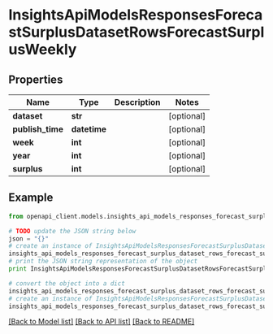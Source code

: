 # InsightsApiModelsResponsesForecastSurplusDatasetRowsForecastSurplusWeekly


## Properties
Name | Type | Description | Notes
------------ | ------------- | ------------- | -------------
**dataset** | **str** |  | [optional] 
**publish_time** | **datetime** |  | [optional] 
**week** | **int** |  | [optional] 
**year** | **int** |  | [optional] 
**surplus** | **int** |  | [optional] 

## Example

```python
from openapi_client.models.insights_api_models_responses_forecast_surplus_dataset_rows_forecast_surplus_weekly import InsightsApiModelsResponsesForecastSurplusDatasetRowsForecastSurplusWeekly

# TODO update the JSON string below
json = "{}"
# create an instance of InsightsApiModelsResponsesForecastSurplusDatasetRowsForecastSurplusWeekly from a JSON string
insights_api_models_responses_forecast_surplus_dataset_rows_forecast_surplus_weekly_instance = InsightsApiModelsResponsesForecastSurplusDatasetRowsForecastSurplusWeekly.from_json(json)
# print the JSON string representation of the object
print InsightsApiModelsResponsesForecastSurplusDatasetRowsForecastSurplusWeekly.to_json()

# convert the object into a dict
insights_api_models_responses_forecast_surplus_dataset_rows_forecast_surplus_weekly_dict = insights_api_models_responses_forecast_surplus_dataset_rows_forecast_surplus_weekly_instance.to_dict()
# create an instance of InsightsApiModelsResponsesForecastSurplusDatasetRowsForecastSurplusWeekly from a dict
insights_api_models_responses_forecast_surplus_dataset_rows_forecast_surplus_weekly_form_dict = insights_api_models_responses_forecast_surplus_dataset_rows_forecast_surplus_weekly.from_dict(insights_api_models_responses_forecast_surplus_dataset_rows_forecast_surplus_weekly_dict)
```
[[Back to Model list]](../README.md#documentation-for-models) [[Back to API list]](../README.md#documentation-for-api-endpoints) [[Back to README]](../README.md)


